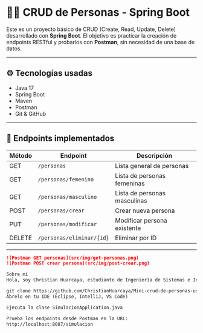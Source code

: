 # 🧑‍💻 CRUD de Personas - Spring Boot

Este es un proyecto básico de CRUD (Create, Read, Update, Delete) desarrollado con **Spring Boot**. El objetivo es practicar la creación de endpoints RESTful y probarlos con **Postman**, sin necesidad de una base de datos.

---

## ⚙️ Tecnologías usadas

- Java 17
- Spring Boot
- Maven
- Postman
- Git & GitHub

---

## 🚀 Endpoints implementados

| Método | Endpoint              | Descripción                  |
|--------|-----------------------|------------------------------|
| GET    | `/personas`           | Lista general de personas    |
| GET    | `/personas/femenino`  | Lista de personas femeninas  |
| GET    | `/personas/masculino` | Lista de personas masculinas |
| POST   | `/personas/crear`     | Crear nueva persona          |
| PUT    | `/personas/modificar` | Modificar persona existente  |
| DELETE | `/personas/eliminar/{id}` | Eliminar por ID         |

---

```markdown
![Postman GET personas](src/img/get-personas.png)
![Postman POST crear persona](src/img/post-crear.png)

Sobre mí
Hola, soy Christian Huarcaya, estudiante de Ingeniería de Sistemas e Informática.

git clone https://github.com/ChristianHuarcaya/Mini-crud-de-personas-usando-spring-boot-y-postman-sin-base-de-datos.git
Ábrelo en tu IDE (Eclipse, IntelliJ, VS Code)

Ejecuta la clase SimulacionApplication.java

Prueba los endpoints desde Postman en la URL:
http://localhost:8087/simulacion